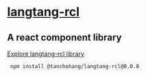 # [langtang-rcl](https://www.chromatic.com/library?appId=640714702dd184f381394bb1)

## A react component library

[Explore langtang-rcl library](https://www.chromatic.com/library?appId=640714702dd184f381394bb1)
<br/>

```
 npm install @tanchohang/langtang-rcl@0.0.0
```
